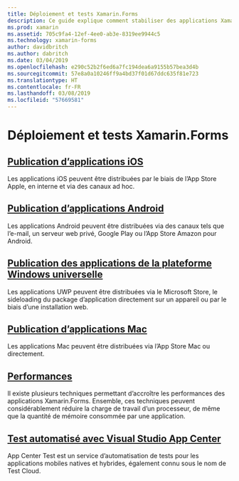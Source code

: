 ```yaml
---
title: Déploiement et tests Xamarin.Forms
description: Ce guide explique comment stabiliser des applications Xamarin.Forms en réglant les performances et en automatisant les tests avec Xamarin.UITest et AppCenter.
ms.prod: xamarin
ms.assetid: 705c9fa4-12ef-4ee0-ab3e-8319ee9944c5
ms.technology: xamarin-forms
author: davidbritch
ms.author: dabritch
ms.date: 03/04/2019
ms.openlocfilehash: e290c52b2f6ed6a7fc194dea6a9155b57bea3d4b
ms.sourcegitcommit: 57e8a0a10246ff9a4bd37f01d67ddc635f81e723
ms.translationtype: HT
ms.contentlocale: fr-FR
ms.lasthandoff: 03/08/2019
ms.locfileid: "57669581"
---
```

# <a name="xamarinforms-deployment-and-testing"></a>Déploiement et tests Xamarin.Forms

## <a name="publishing-ios-appsiosdeploy-testapp-distributionindexmd"></a>[Publication d’applications iOS](~/ios/deploy-test/app-distribution/index.md)

Les applications iOS peuvent être distribuées par le biais de l’App Store Apple, en interne et via des canaux ad hoc.

## <a name="publishing-android-appsandroiddeploy-testpublishingindexmd"></a>[Publication d’applications Android](~/android/deploy-test/publishing/index.md)

Les applications Android peuvent être distribuées via des canaux tels que l’e-mail, un serveur web privé, Google Play ou l’App Store Amazon pour Android.

## <a name="publishing-universal-windows-platform-appswindowsuwppackaging"></a>[Publication des applications de la plateforme Windows universelle](/windows/uwp/packaging/)

Les applications UWP peuvent être distribuées via le Microsoft Store, le sideloading du package d’application directement sur un appareil ou par le biais d’une installation web.

## <a name="publishing-mac-appsmacdeploy-testpublishing-to-the-app-storeindexmd"></a>[Publication d’applications Mac](~/mac/deploy-test/publishing-to-the-app-store/index.md)

Les applications Mac peuvent être distribuées via l’App Store Mac ou directement.

## <a name="performanceperformancemd"></a>[Performances](performance.md)

Il existe plusieurs techniques permettant d’accroître les performances des applications Xamarin.Forms. Ensemble, ces techniques peuvent considérablement réduire la charge de travail d’un processeur, de même que la quantité de mémoire consommée par une application.

## <a name="automated-testing-with-visual-studio-app-centerappcentertest-cloud"></a>[Test automatisé avec Visual Studio App Center](/appcenter/test-cloud/)

App Center Test est un service d’automatisation de tests pour les applications mobiles natives et hybrides, également connu sous le nom de Test Cloud.
